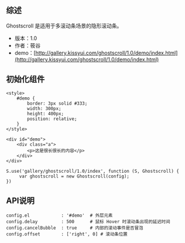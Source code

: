 ## 综述

Ghostscroll 是适用于多滚动条场景的隐形滚动条。

* 版本：1.0
* 作者：筱谷
* demo：[http://gallery.kissyui.com/ghostscroll/1.0/demo/index.html](http://gallery.kissyui.com/ghostscroll/1.0/demo/index.html)

## 初始化组件

    <style>
        #demo {
            border: 3px solid #333;
            width: 300px;
            height: 400px;
            position: relative;
        }
    </style>

    <div id="demo">
        <div class="a">
            <p>这是很长很长的内容</p>
        </div>
    </div>
		
    S.use('gallery/ghostscroll/1.0/index', function (S, Ghostscroll) {
         var ghostscroll = new Ghostscroll(config);
    })
	
	
## API说明

    config.el            : '#demo'  # 外层元素
    config.delay         : 500      # 鼠标 Hover 时滚动条出现的延迟时间
    config.cancelBubble  : true     # 内部的滚动事件是否冒泡
    config.offset        : ['right', 0] # 滚动条位置

